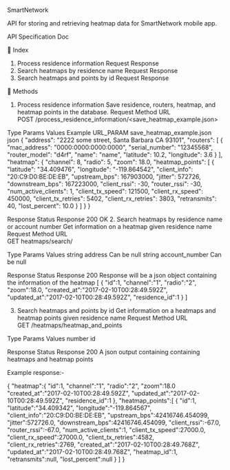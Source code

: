 SmartNetwork

API for storing and retrieving heatmap data for SmartNetwork mobile app.

API Specification Doc


Index
1. Process residence information
Request
Response
2. Search heatmaps by residence name
Request
Response
3. Search heatmaps and points by id
Request
Response


Methods
1. Process residence information
Save residence, routers, heatmap, and heatmap points in the database.
Request
Method
URL            
POST
/process_residence_information/<save_heatmap_example.json>

Type
Params
Values
Example
URL_PARAM
save_heatmap_example.json
json
{
 "address": "2222 some street, Santa Barbara CA 93101",
 "routers": [
   {
     "mac_address": "0000:0000:0000:0000",
     "serial_number": "12345568",
     "router_model": "d4rf",
     "name": "name",
     "latitude": 10.2,
     "longitude": 3.6
   }
 ],
 "heatmap": {
   "channel": 8,
   "radio": 5,
   "zoom": 18.0,
   "heatmap_points": [
     {
       "latitude": "34.409476",
       "longitude": "-119.864542",
       "client_info": "20:C9:D0:BE:DE:EB",
       "upstream_bps": 167903000,
       "jitter": 572726,
       "downstream_bps": 167223000,
       "client_rssi": -30,
       "router_rssi": -30,
       "num_active_clients": 1,
       "client_tx_speed": 121500,
       "client_rx_speed": 450000,
       "client_tx_retries": 5402,
       "client_rx_retries": 3803,
       "retransmits": 40,
       "lost_percent": 10.0
     }
   ]
 }
}

Response
Status
Response
200
OK
2. Search heatmaps by residence name or account number
Get information on a heatmap given residence name
Request
Method
URL            
GET
heatmaps/search/

Type
Params
Values
string
address
Can be null
string
account_number
Can be null

Response
Status
Response
200
Response will be a json object containing the information of the heatmap
[
   {
      "id":1,
      "channel":"1",
      "radio":"2",
      "zoom":18.0,
      "created_at":"2017-02-10T00:28:49.592Z",
      "updated_at":"2017-02-10T00:28:49.592Z",
      "residence_id":1
   }
]


3. Search heatmaps and points by id
Get information on a heatmaps and heatmap points given residence name
Request
Method
URL            
GET
/heatmaps/heatmap_and_points



Type
Params
Values
number
id

Response
Status
Response
200
A json output containing containing heatmaps and heatmap points

Example response:-

{
   "heatmap":{
      "id":1,
      "channel":"1",
      "radio":"2",
      "zoom":18.0
      "created_at":"2017-02-10T00:28:49.592Z",
      "updated_at":"2017-02-10T00:28:49.592Z",
      "residence_id":1
   },
   "heatmap_points":[
      {
         "id":1,
         "latitude":"34.409342",
         "longitude":"-119.864567",
         "client_info":"20:C9:D0:BE:DE:EB",
         "upstream_bps":42416746.454099,
         "jitter":572726.0,
         "downstream_bps":42416746.454099,
         "client_rssi":-67.0,
         "router_rssi":-67.0,
         "num_active_clients":1,
         "client_tx_speed":27000.0,
         "client_rx_speed":27000.0,
         "client_tx_retries":4582,
         "client_rx_retries":2769,
         "created_at":"2017-02-10T00:28:49.768Z",
         "updated_at":"2017-02-10T00:28:49.768Z",
         "heatmap_id":1,
         "retransmits":null,
         "lost_percent":null
      }   ]
}





